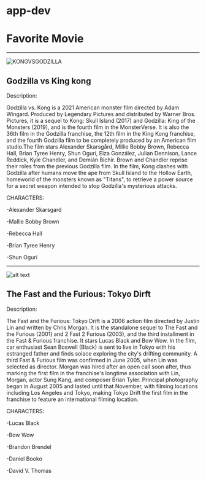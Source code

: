 # app-dev
# Favorite Movie
-----------------------------------------------------------------------------------------------------------------------
![KONGVSGODZILLA](https://github.com/bukalngbuhay/app-dev/assets/153493527/ca4b7409-458c-4fe6-a74b-69060c5c27d2)


## Godzilla vs King kong
Description:

Godzilla vs. Kong is a 2021 American monster film directed by Adam Wingard. Produced by Legendary Pictures and distributed by Warner Bros. Pictures, it is a sequel to Kong: Skull Island (2017) and Godzilla: King of the Monsters (2019), and is the fourth film in the MonsterVerse. It is also the 36th film in the Godzilla franchise, the 12th film in the King Kong franchise, and the fourth Godzilla film to be completely produced by an American film studio.The film stars Alexander Skarsgård, Millie Bobby Brown, Rebecca Hall, Brian Tyree Henry, Shun Oguri, Eiza González, Julian Dennison, Lance Reddick, Kyle Chandler, and Demián Bichir. Brown and Chandler reprise their roles from the previous Godzilla film. In the film, Kong clashes with Godzilla after humans move the ape from Skull Island to the Hollow Earth, homeworld of the monsters known as "Titans", to retrieve a power source for a secret weapon intended to stop Godzilla's mysterious attacks.

CHARACTERS:

-Alexander Skarsgard

-Mallie Bobby Brown

-Rebecca Hall

-Brian Tyree Henry

-Shun Oguri

--------------------------------------------------------------------------------------------------------

![alt text](https://github.com/bukalngbuhay/app-dev/assets/153493527/58bd012e-9e9e-45b3-9a75-0f11745876e5)


## The Fast and the Furious: Tokyo Dirft
Description:

The Fast and the Furious: Tokyo Drift is a 2006 action film directed by Justin Lin and written by Chris Morgan. It is the standalone sequel to The Fast and the Furious (2001) and 2 Fast 2 Furious (2003), and the third installment in the Fast & Furious franchise. It stars Lucas Black and Bow Wow. In the film, car enthusiast Sean Boswell (Black) is sent to live in Tokyo with his estranged father and finds solace exploring the city's drifting community. A third Fast & Furious film was confirmed in June 2005, when Lin was selected as director. Morgan was hired after an open call soon after, thus marking the first film in the franchise's longtime association with Lin, Morgan, actor Sung Kang, and composer Brian Tyler. Principal photography began in August 2005 and lasted until that November, with filming locations including Los Angeles and Tokyo, making Tokyo Drift the first film in the franchise to feature an international filming location.

CHARACTERS:

-Lucas Black

-Bow Wow

-Brandon Brendel

-Daniel Booko

-David V. Thomas



